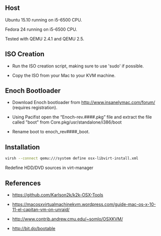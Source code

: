 Host
----

Ubuntu 15.10 running on i5-6500 CPU.

Fedora 24 running on i5-6500 CPU.

Tested with QEMU 2.4.1 and QEMU 2.5.

ISO Creation
------------

* Run the ISO creation script, making sure to use 'sudo' if possible.

* Copy the ISO from your Mac to your KVM machine.

Enoch Bootloader
----------------

* Download Enoch bootloader from http://www.insanelymac.com/forum/ (requires
  registration).

* Using Pacifist open the “Enoch-rev.####.pkg” file and extract the file called
  "boot" from Core.pkg/usr/standalone/i386/boot

* Rename boot to enoch_rev####_boot.

Installation
------------

```bash
virsh --connect qemu:///system define osx-libvirt-install.xml

```

Redefine HDD/DVD sources in virt-manager

References
----------

* https://github.com/Karlson2k/k2k-OSX-Tools

* https://macosxvirtualmachinekvm.wordpress.com/guide-mac-os-x-10-11-el-capitan-vm-on-unraid/

* http://www.contrib.andrew.cmu.edu/~somlo/OSXKVM/

* http://bit.do/bootable
